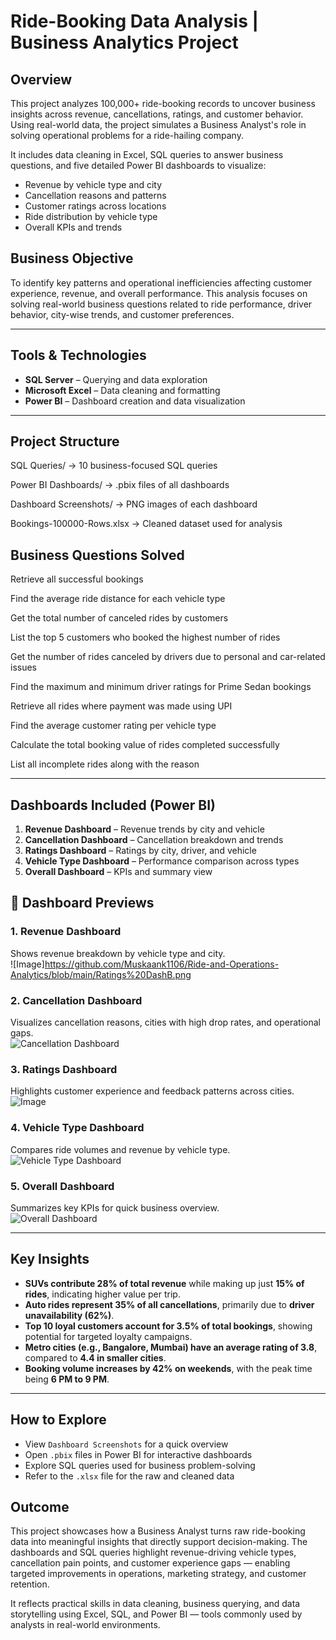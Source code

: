 # Ride-Booking Data Analysis | Business Analytics Project


## Overview  
This project analyzes 100,000+ ride-booking records to uncover business insights across revenue, cancellations, ratings, and customer behavior. Using real-world data, the project simulates a Business Analyst's role in solving operational problems for a ride-hailing company.  

It includes data cleaning in Excel, SQL queries to answer business questions, and five detailed Power BI dashboards to visualize:  
- Revenue by vehicle type and city  
- Cancellation reasons and patterns  
- Customer ratings across locations  
- Ride distribution by vehicle type  
- Overall KPIs and trends


## Business Objective  
To identify key patterns and operational inefficiencies affecting customer experience, revenue, and overall performance. This analysis focuses on solving real-world business questions related to ride performance, driver behavior, city-wise trends, and customer preferences.

---

## Tools & Technologies  
- **SQL Server** – Querying and data exploration  
- **Microsoft Excel** – Data cleaning and formatting  
- **Power BI** – Dashboard creation and data visualization  

---

## Project Structure 

SQL Queries/ → 10 business-focused SQL queries

Power BI Dashboards/ → .pbix files of all dashboards

Dashboard Screenshots/ → PNG images of each dashboard

Bookings-100000-Rows.xlsx → Cleaned dataset used for analysis



## Business Questions Solved

Retrieve all successful bookings

Find the average ride distance for each vehicle type

Get the total number of canceled rides by customers

List the top 5 customers who booked the highest number of rides

Get the number of rides canceled by drivers due to personal and car-related issues

Find the maximum and minimum driver ratings for Prime Sedan bookings

Retrieve all rides where payment was made using UPI

Find the average customer rating per vehicle type

Calculate the total booking value of rides completed successfully

List all incomplete rides along with the reason

---

## Dashboards Included (Power BI)  
1. **Revenue Dashboard** – Revenue trends by city and vehicle  
2. **Cancellation Dashboard** – Cancellation breakdown and trends  
3. **Ratings Dashboard** – Ratings by city, driver, and vehicle  
4. **Vehicle Type Dashboard** – Performance comparison across types  
5. **Overall Dashboard** – KPIs and summary view



## 📸 Dashboard Previews

### 1. Revenue Dashboard  
Shows revenue breakdown by vehicle type and city.  
![Image]https://github.com/Muskaank1106/Ride-and-Operations-Analytics/blob/main/Ratings%20DashB.png

### 2. Cancellation Dashboard  
Visualizes cancellation reasons, cities with high drop rates, and operational gaps.  
![Cancellation Dashboard](Dashboard_Screenshots/Cancellation%20DashB.png)

### 3. Ratings Dashboard  
Highlights customer experience and feedback patterns across cities.  
![Image](Dashboard_Screenshots/Ratings%20DashB.png)

### 4. Vehicle Type Dashboard  
Compares ride volumes and revenue by vehicle type.  
![Vehicle Type Dashboard](Dashboard_Screenshots/Vehicle%20Type%20DashB.png)

### 5. Overall Dashboard  
Summarizes key KPIs for quick business overview.  
![Overall Dashboard](Dashboard_Screenshots/Overall%20DashB.png)

---

## Key Insights  
- **SUVs contribute 28% of total revenue** while making up just **15% of rides**, indicating higher value per trip.  
- **Auto rides represent 35% of all cancellations**, primarily due to **driver unavailability (62%)**.  
- **Top 10 loyal customers account for 3.5% of total bookings**, showing potential for targeted loyalty campaigns.  
- **Metro cities (e.g., Bangalore, Mumbai) have an average rating of 3.8**, compared to **4.4 in smaller cities**.  
- **Booking volume increases by 42% on weekends**, with the peak time being **6 PM to 9 PM**.


---

## How to Explore  
- View `Dashboard Screenshots` for a quick overview  
- Open `.pbix` files in Power BI for interactive dashboards  
- Explore SQL queries used for business problem-solving  
- Refer to the `.xlsx` file for the raw and cleaned data

  
 ## Outcome  
This project showcases how a Business Analyst turns raw ride-booking data into meaningful insights that directly support decision-making. The dashboards and SQL queries highlight revenue-driving vehicle types, cancellation pain points, and customer experience gaps — enabling targeted improvements in operations, marketing strategy, and customer retention.

It reflects practical skills in data cleaning, business querying, and data storytelling using Excel, SQL, and Power BI — tools commonly used by analysts in real-world environments.
